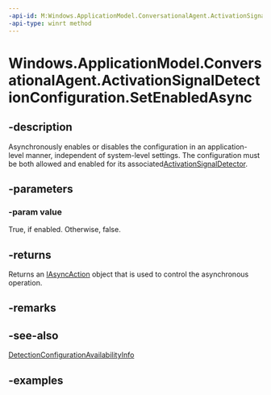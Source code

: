 ```yaml
---
-api-id: M:Windows.ApplicationModel.ConversationalAgent.ActivationSignalDetectionConfiguration.SetEnabledAsync(System.Boolean)
-api-type: winrt method
---
```


<!-- Method syntax.
public IAsyncAction ActivationSignalDetectionConfiguration.SetEnabledAsync(Boolean value)
-->

# Windows.ApplicationModel.ConversationalAgent.ActivationSignalDetectionConfiguration.SetEnabledAsync

## -description

Asynchronously enables or disables the configuration in an application-level manner, independent of system-level settings. The configuration must be both allowed and enabled for its associated[ActivationSignalDetector](activationsignaldetector.md).

## -parameters

### -param value

True, if enabled. Otherwise, false.

## -returns

Returns an [IAsyncAction](../windows.foundation/iasyncaction.md) object that is used to control the asynchronous operation.

## -remarks

## -see-also

[DetectionConfigurationAvailabilityInfo](detectionconfigurationavailabilityinfo.md)

## -examples
